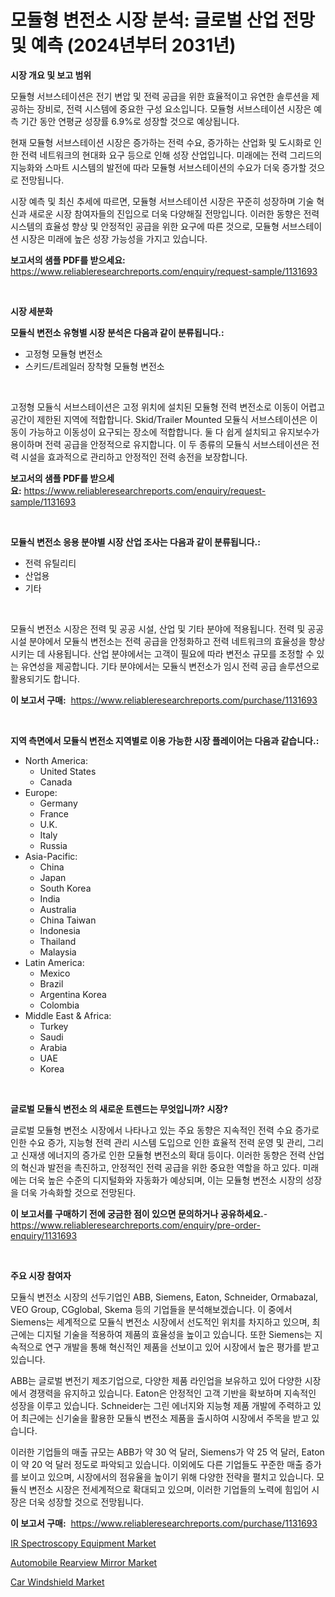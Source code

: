 <p><h1>모듈형 변전소 시장 분석: 글로벌 산업 전망 및 예측 (2024년부터 2031년)</h1></p><p><strong>시장 개요 및 보고 범위</strong></p>
<p><p>모듈형 서브스테이션은 전기 변압 및 전력 공급을 위한 효율적이고 유연한 솔루션을 제공하는 장비로, 전력 시스템에 중요한 구성 요소입니다. 모듈형 서브스테이션 시장은 예측 기간 동안 연평균 성장률 6.9%로 성장할 것으로 예상됩니다.</p><p>현재 모듈형 서브스테이션 시장은 증가하는 전력 수요, 증가하는 산업화 및 도시화로 인한 전력 네트워크의 현대화 요구 등으로 인해 성장 산업입니다. 미래에는 전력 그리드의 지능화와 스마트 시스템의 발전에 따라 모듈형 서브스테이션의 수요가 더욱 증가할 것으로 전망됩니다.</p><p>시장 예측 및 최신 추세에 따르면, 모듈형 서브스테이션 시장은 꾸준히 성장하며 기술 혁신과 새로운 시장 참여자들의 진입으로 더욱 다양해질 전망입니다. 이러한 동향은 전력 시스템의 효율성 향상 및 안정적인 공급을 위한 요구에 따른 것으로, 모듈형 서브스테이션 시장은 미래에 높은 성장 가능성을 가지고 있습니다.</p></p>
<p><strong>보고서의 샘플 PDF를 받으세요:</strong> <a href="https://www.reliableresearchreports.com/enquiry/request-sample/1131693">https://www.reliableresearchreports.com/enquiry/request-sample/1131693</a></p>
<p>&nbsp;</p>
<p><strong>시장 세분화</strong></p>
<p><strong>모듈식 변전소 유형별 시장 분석은 다음과 같이 분류됩니다.:</strong></p>
<p><ul><li>고정형 모듈형 변전소</li><li>스키드/트레일러 장착형 모듈형 변전소</li></ul></p>
<p>&nbsp;</p>
<p><p>고정형 모듈식 서브스테이션은 고정 위치에 설치된 모듈형 전력 변전소로 이동이 어렵고 공간이 제한된 지역에 적합합니다. Skid/Trailer Mounted 모듈식 서브스테이션은 이동이 가능하고 이동성이 요구되는 장소에 적합합니다. 둘 다 쉽게 설치되고 유지보수가 용이하며 전력 공급을 안정적으로 유지합니다. 이 두 종류의 모듈식 서브스테이션은 전력 시설을 효과적으로 관리하고 안정적인 전력 송전을 보장합니다.</p></p>
<p><strong>보고서의 샘플 PDF를 받으세요:</strong>&nbsp;<a href="https://www.reliableresearchreports.com/enquiry/request-sample/1131693">https://www.reliableresearchreports.com/enquiry/request-sample/1131693</a></p>
<p>&nbsp;</p>
<p><strong> 모듈식 변전소 응용 분야별 시장 산업 조사는 다음과 같이 분류됩니다.:</strong></p>
<p><ul><li>전력 유틸리티</li><li>산업용</li><li>기타</li></ul></p>
<p>&nbsp;</p>
<p><p>모듈식 변전소 시장은 전력 및 공공 시설, 산업 및 기타 분야에 적용됩니다. 전력 및 공공 시설 분야에서 모듈식 변전소는 전력 공급을 안정화하고 전력 네트워크의 효율성을 향상시키는 데 사용됩니다. 산업 분야에서는 고객이 필요에 따라 변전소 규모를 조정할 수 있는 유연성을 제공합니다. 기타 분야에서는 모듈식 변전소가 임시 전력 공급 솔루션으로 활용되기도 합니다.</p></p>
<p><strong>이 보고서 구매:</strong>&nbsp; <a href="https://www.reliableresearchreports.com/purchase/1131693">https://www.reliableresearchreports.com/purchase/1131693</a></p>
<p>&nbsp;</p>
<p><strong>지역 측면에서 모듈식 변전소 지역별로 이용 가능한 시장 플레이어는 다음과 같습니다.:</strong></p>
<p><ul>
    <li>
        North America:
        <ul>
            <li>United States</li>
            <li>Canada</li>
        </ul>
    </li>
    <li>
        Europe:
        <ul>
            <li>Germany</li>
            <li>France</li>
            <li>U.K.</li>
            <li>Italy</li>
            <li>Russia</li>
        </ul>
    </li>
    <li>
        Asia-Pacific:
        <ul>
            <li>China</li>
            <li>Japan</li>
            <li>South Korea</li>
            <li>India</li>
            <li>Australia</li>
            <li>China Taiwan</li>
            <li>Indonesia</li>
            <li>Thailand</li>
            <li>Malaysia</li>
        </ul>
    </li>
    <li>
        Latin America:
        <ul>
            <li>Mexico</li>
            <li>Brazil</li>
            <li>Argentina Korea</li>
            <li>Colombia</li>
        </ul>
    </li>
    <li>
        Middle East & Africa:
        <ul>
            <li>Turkey</li>
            <li>Saudi</li>
            <li>Arabia</li>
            <li>UAE</li>
            <li>Korea</li>
        </ul>
    </li>
    </ul></p>
<p>&nbsp;</p>
<p><strong>글로벌 모듈식 변전소 의 새로운 트렌드는 무엇입니까? 시장?</strong></p>
<p><p>글로벌 모듈형 변전소 시장에서 나타나고 있는 주요 동향은 지속적인 전력 수요 증가로 인한 수요 증가, 지능형 전력 관리 시스템 도입으로 인한 효율적 전력 운영 및 관리, 그리고 신재생 에너지의 증가로 인한 모듈형 변전소의 확대 등이다. 이러한 동향은 전력 산업의 혁신과 발전을 촉진하고, 안정적인 전력 공급을 위한 중요한 역할을 하고 있다. 미래에는 더욱 높은 수준의 디지털화와 자동화가 예상되며, 이는 모듈형 변전소 시장의 성장을 더욱 가속화할 것으로 전망된다.</p></p>
<p><strong>이 보고서를 구매하기 전에 궁금한 점이 있으면 문의하거나 공유하세요.</strong>- <a href="https://www.reliableresearchreports.com/enquiry/pre-order-enquiry/1131693">https://www.reliableresearchreports.com/enquiry/pre-order-enquiry/1131693</a></p>
<p>&nbsp;</p>
<p><strong>주요 시장 참여자</strong></p>
<p><p>모듈식 변전소 시장의 선두기업인 ABB, Siemens, Eaton, Schneider, Ormabazal, VEO Group, CGglobal, Skema 등의 기업들을 분석해보겠습니다. 이 중에서 Siemens는 세계적으로 모듈식 변전소 시장에서 선도적인 위치를 차지하고 있으며, 최근에는 디지털 기술을 적용하여 제품의 효율성을 높이고 있습니다. 또한 Siemens는 지속적으로 연구 개발을 통해 혁신적인 제품을 선보이고 있어 시장에서 높은 평가를 받고 있습니다. </p><p>ABB는 글로벌 변전기 제조기업으로, 다양한 제품 라인업을 보유하고 있어 다양한 시장에서 경쟁력을 유지하고 있습니다. Eaton은 안정적인 고객 기반을 확보하며 지속적인 성장을 이루고 있습니다. Schneider는 그린 에너지와 지능형 제품 개발에 주력하고 있어 최근에는 신기술을 활용한 모듈식 변전소 제품을 출시하여 시장에서 주목을 받고 있습니다.</p><p>이러한 기업들의 매출 규모는 ABB가 약 30 억 달러, Siemens가 약 25 억 달러, Eaton이 약 20 억 달러 정도로 파악되고 있습니다. 이외에도 다른 기업들도 꾸준한 매출 증가를 보이고 있으며, 시장에서의 점유율을 높이기 위해 다양한 전략을 펼치고 있습니다. 모듈식 변전소 시장은 전세계적으로 확대되고 있으며, 이러한 기업들의 노력에 힘입어 시장은 더욱 성장할 것으로 전망됩니다.</p></p>
<p><strong>이 보고서 구매:</strong>&nbsp;&nbsp;<a href="https://www.reliableresearchreports.com/purchase/1131693">https://www.reliableresearchreports.com/purchase/1131693</a></p>
<p><p><a href="https://view.publitas.com/reportprime-1/ir-spectroscopy-equipment-market-size-growing-and-forecasted-for-period-from-2024-2031-and-provides-complete-market-analysis-of-this-market/">IR Spectroscopy Equipment Market</a></p><p><a href="https://picayune-night-cbd.notion.site/Automobile-Rearview-Mirror-Market-Research-Report-Provides-Critical-Insights-that-can-help-Shape-Bus-66bdb9730cb54e2cb03627cf28b98b5c">Automobile Rearview Mirror Market</a></p><p><a href="https://artistic-helicopter-ca9.notion.site/Car-Windshield-Market-Offer-Valuable-Insights-into-Market-Size-Market-Share-Market-Trends-and-Pro-ac9de90e07d84a5691445dbe376d4df9">Car Windshield Market</a></p></p>
